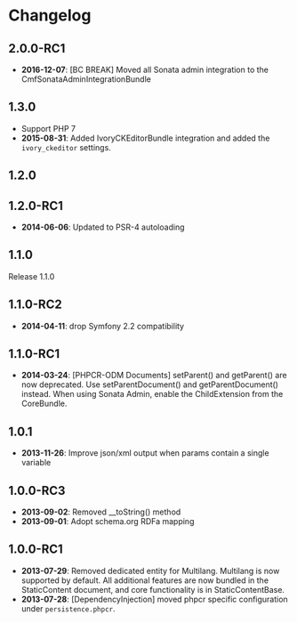 Changelog
=========

2.0.0-RC1
---------

* **2016-12-07**: [BC BREAK] Moved all Sonata admin integration to the
  CmfSonataAdminIntegrationBundle

1.3.0
-----

* Support PHP 7
* **2015-08-31**: Added IvoryCKEditorBundle integration and added the
  `ivory_ckeditor` settings.

1.2.0
-----

1.2.0-RC1
---------

* **2014-06-06**: Updated to PSR-4 autoloading

1.1.0
-----

Release 1.1.0

1.1.0-RC2
---------

* **2014-04-11**: drop Symfony 2.2 compatibility

1.1.0-RC1
---------

* **2014-03-24**: [PHPCR-ODM Documents] setParent() and getParent() are now
  deprecated. Use setParentDocument() and getParentDocument() instead.
  When using Sonata Admin, enable the ChildExtension from the CoreBundle.

1.0.1
-----

* **2013-11-26**: Improve json/xml output when params contain a single variable

1.0.0-RC3
---------

* **2013-09-02**: Removed __toString() method
* **2013-09-01**: Adopt schema.org RDFa mapping

1.0.0-RC1
---------

* **2013-07-29**: Removed dedicated entity for Multilang. Multilang is now
  supported by default. All additional features are now bundled in the
  StaticContent document, and core functionality is in StaticContentBase.
* **2013-07-28**: [DependencyInjection] moved phpcr specific configuration
  under `persistence.phpcr`.
